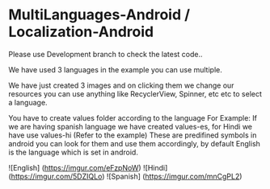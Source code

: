 # MultiLanguages-Android / Localization-Android

Please use Development branch to check the latest code..

We have used 3 languages in the example you can use multiple.

We have just created 3 images and on clicking them we change our resources you can use anything like RecyclerView, Spinner, etc etc to select a language.

You have to create values folder according to the language
For Example:
If we are having spanish language we have created values-es, for Hindi we have use values-hi (Refer to the example)
These are predifined symbols in android you can look for them and use them accordingly, by default English is the language which is set in android.


![English] (https://imgur.com/eFzpNoW)
![Hindi] (https://imgur.com/5DZIQLo)
![Spanish] (https://imgur.com/mnCgPL2)



